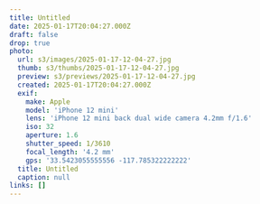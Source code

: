 ```yaml
---
title: Untitled
date: 2025-01-17T20:04:27.000Z
draft: false
drop: true
photo:
  url: s3/images/2025-01-17-12-04-27.jpg
  thumb: s3/thumbs/2025-01-17-12-04-27.jpg
  preview: s3/previews/2025-01-17-12-04-27.jpg
  created: 2025-01-17T20:04:27.000Z
  exif:
    make: Apple
    model: 'iPhone 12 mini'
    lens: 'iPhone 12 mini back dual wide camera 4.2mm f/1.6'
    iso: 32
    aperture: 1.6
    shutter_speed: 1/3610
    focal_length: '4.2 mm'
    gps: '33.5423055555556 -117.785322222222'
  title: Untitled
  caption: null
links: []
---
```

